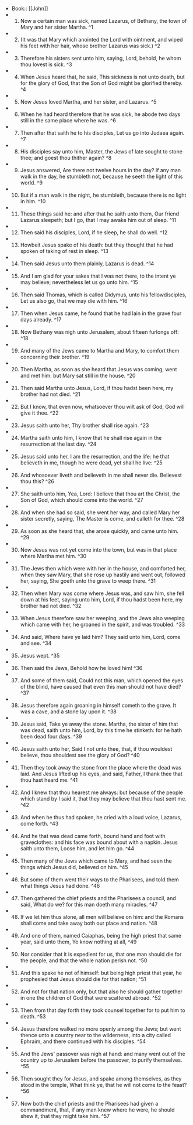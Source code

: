 - Book:: [[John]]
- 1. Now a certain man was sick, named Lazarus, of Bethany, the town of Mary and her sister Martha. ^1
- 2. (It was that Mary which anointed the Lord with ointment, and wiped his feet with her hair, whose brother Lazarus was sick.) ^2
- 3. Therefore his sisters sent unto him, saying, Lord, behold, he whom thou lovest is sick. ^3
- 4. When Jesus heard that, he said, This sickness is not unto death, but for the glory of God, that the Son of God might be glorified thereby. ^4
- 5. Now Jesus loved Martha, and her sister, and Lazarus. ^5
- 6. When he had heard therefore that he was sick, he abode two days still in the same place where he was. ^6
- 7. Then after that saith he to his disciples, Let us go into Judaea again. ^7
- 8. His disciples say unto him, Master, the Jews of late sought to stone thee; and goest thou thither again? ^8
- 9. Jesus answered, Are there not twelve hours in the day? If any man walk in the day, he stumbleth not, because he seeth the light of this world. ^9
- 10. But if a man walk in the night, he stumbleth, because there is no light in him. ^10
- 11. These things said he: and after that he saith unto them, Our friend Lazarus sleepeth; but I go, that I may awake him out of sleep. ^11
- 12. Then said his disciples, Lord, if he sleep, he shall do well. ^12
- 13. Howbeit Jesus spake of his death: but they thought that he had spoken of taking of rest in sleep. ^13
- 14. Then said Jesus unto them plainly, Lazarus is dead. ^14
- 15. And I am glad for your sakes that I was not there, to the intent ye may believe; nevertheless let us go unto him. ^15
- 16. Then said Thomas, which is called Didymus, unto his fellowdisciples, Let us also go, that we may die with him. ^16
- 17. Then when Jesus came, he found that he had lain in the grave four days already. ^17
- 18. Now Bethany was nigh unto Jerusalem, about fifteen furlongs off: ^18
- 19. And many of the Jews came to Martha and Mary, to comfort them concerning their brother. ^19
- 20. Then Martha, as soon as she heard that Jesus was coming, went and met him: but Mary sat still in the house. ^20
- 21. Then said Martha unto Jesus, Lord, if thou hadst been here, my brother had not died. ^21
- 22. But I know, that even now, whatsoever thou wilt ask of God, God will give it thee. ^22
- 23. Jesus saith unto her, Thy brother shall rise again. ^23
- 24. Martha saith unto him, I know that he shall rise again in the resurrection at the last day. ^24
- 25. Jesus said unto her, I am the resurrection, and the life: he that believeth in me, though he were dead, yet shall he live: ^25
- 26. And whosoever liveth and believeth in me shall never die. Believest thou this? ^26
- 27. She saith unto him, Yea, Lord: I believe that thou art the Christ, the Son of God, which should come into the world. ^27
- 28. And when she had so said, she went her way, and called Mary her sister secretly, saying, The Master is come, and calleth for thee. ^28
- 29. As soon as she heard that, she arose quickly, and came unto him. ^29
- 30. Now Jesus was not yet come into the town, but was in that place where Martha met him. ^30
- 31. The Jews then which were with her in the house, and comforted her, when they saw Mary, that she rose up hastily and went out, followed her, saying, She goeth unto the grave to weep there. ^31
- 32. Then when Mary was come where Jesus was, and saw him, she fell down at his feet, saying unto him, Lord, if thou hadst been here, my brother had not died. ^32
- 33. When Jesus therefore saw her weeping, and the Jews also weeping which came with her, he groaned in the spirit, and was troubled. ^33
- 34. And said, Where have ye laid him? They said unto him, Lord, come and see. ^34
- 35. Jesus wept. ^35
- 36. Then said the Jews, Behold how he loved him! ^36
- 37. And some of them said, Could not this man, which opened the eyes of the blind, have caused that even this man should not have died? ^37
- 38. Jesus therefore again groaning in himself cometh to the grave. It was a cave, and a stone lay upon it. ^38
- 39. Jesus said, Take ye away the stone. Martha, the sister of him that was dead, saith unto him, Lord, by this time he stinketh: for he hath been dead four days. ^39
- 40. Jesus saith unto her, Said I not unto thee, that, if thou wouldest believe, thou shouldest see the glory of God? ^40
- 41. Then they took away the stone from the place where the dead was laid. And Jesus lifted up his eyes, and said, Father, I thank thee that thou hast heard me. ^41
- 42. And I knew that thou hearest me always: but because of the people which stand by I said it, that they may believe that thou hast sent me. ^42
- 43. And when he thus had spoken, he cried with a loud voice, Lazarus, come forth. ^43
- 44. And he that was dead came forth, bound hand and foot with graveclothes: and his face was bound about with a napkin. Jesus saith unto them, Loose him, and let him go. ^44
- 45. Then many of the Jews which came to Mary, and had seen the things which Jesus did, believed on him. ^45
- 46. But some of them went their ways to the Pharisees, and told them what things Jesus had done. ^46
- 47. Then gathered the chief priests and the Pharisees a council, and said, What do we? for this man doeth many miracles. ^47
- 48. If we let him thus alone, all men will believe on him: and the Romans shall come and take away both our place and nation. ^48
- 49. And one of them, named Caiaphas, being the high priest that same year, said unto them, Ye know nothing at all, ^49
- 50. Nor consider that it is expedient for us, that one man should die for the people, and that the whole nation perish not. ^50
- 51. And this spake he not of himself: but being high priest that year, he prophesied that Jesus should die for that nation; ^51
- 52. And not for that nation only, but that also he should gather together in one the children of God that were scattered abroad. ^52
- 53. Then from that day forth they took counsel together for to put him to death. ^53
- 54. Jesus therefore walked no more openly among the Jews; but went thence unto a country near to the wilderness, into a city called Ephraim, and there continued with his disciples. ^54
- 55. And the Jews' passover was nigh at hand: and many went out of the country up to Jerusalem before the passover, to purify themselves. ^55
- 56. Then sought they for Jesus, and spake among themselves, as they stood in the temple, What think ye, that he will not come to the feast? ^56
- 57. Now both the chief priests and the Pharisees had given a commandment, that, if any man knew where he were, he should shew it, that they might take him. ^57
